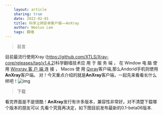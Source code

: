 ```yaml
---
    layout: article
    sharing: true
    date: 2022-02-01
    title: 科学上网安卓客户端——AnXray
    author: Neolux Lee
    tags: 翻墙
---
```


> 前言

目前最流行使用Xray (https://github.com/XTLS/Xray-core/releases/tag/v1.4.2)科学翻墙技术应 用 于 服 务 端 ， 在 Window 电 脑 使 用 [Winxray 客 户 端 ](https://github.com/hans822418/winXray-3.7)连 接 ， Macos 使 用 [Qxray](https://github.com/Qv2ray/Qv2ray/releases/download/v2.7.0/Qv2ray-v2.7.0-macOS-x64.dmg)客户端,那么Andorid手机则使用**AnXray**客户端。 对！今天重点介绍的就是**AnXray**客户端，一起先来看看长什么样吧！![img](https://s2.loli.net/2022/02/01/Ag9TKrIURmPHlZO.png)

> 下载

看完界面是不是很酷！**AnXray**发行有许多版本，兼容性非常好。对不清楚下载哪个版本的朋友可以 先看个究竟再决定，如下图目前发布最新的0.1-beta06版本.

